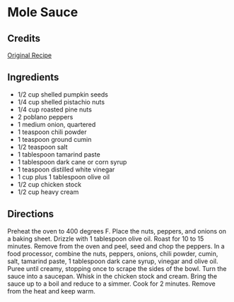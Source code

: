 # Mole Sauce 

<!-- BEGIN content -->

## Credits

[Original Recipe](http://www.foodtv.com/foodtv/recipe/0,6255,5536,00.html "http://www.foodtv.com/foodtv/recipe/0,6255,5536,00.html")

## Ingredients

- 1/2 cup shelled pumpkin seeds 
- 1/4 cup shelled pistachio nuts 
- 1/4 cup roasted pine nuts 
- 2 poblano peppers 
- 1 medium onion, quartered 
- 1 teaspoon chili powder 
- 1 teaspoon ground cumin 
- 1/2 teaspoon salt 
- 1 tablespoon tamarind paste 
- 1 tablespoon dark cane or corn syrup 
- 1 teaspoon distilled white vinegar 
- 1 cup plus 1 tablespoon olive oil 
- 1/2 cup chicken stock 
- 1/2 cup heavy cream

## Directions

Preheat the oven to 400 degrees F. Place the nuts, peppers, and onions on a baking sheet. Drizzle with 1 tablespoon olive oil. Roast for 10 to 15 minutes. Remove from the oven and peel, seed and chop the peppers. In a food processor, combine the nuts, peppers, onions, chili powder, cumin, salt, tamarind paste, 1 tablespoon dark cane syrup, vinegar and olive oil. Puree until creamy, stopping once to scrape the sides of the bowl. Turn the sauce into a saucepan. Whisk in the chicken stock and cream. Bring the sauce up to a boil and reduce to a simmer. Cook for 2 minutes. Remove from the heat and keep warm.

<!-- END content -->

